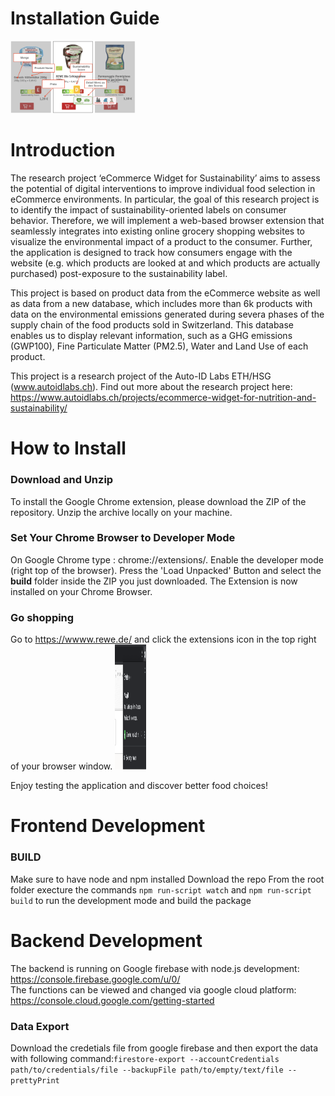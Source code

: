 # Installation Guide

<img src='public/task-AB-ch.png' title='images' style='max-width:200px'></img>

# Introduction

The research project ‘eCommerce Widget for Sustainability’ aims to assess the potential of digital interventions to improve individual food selection in eCommerce environments. In particular, the goal of this research project is to identify the impact of sustainability-oriented labels on consumer behavior. Therefore, we will implement a web-based browser extension that seamlessly integrates into existing online grocery shopping websites to visualize the environmental impact of a product to the consumer. Further, the application is designed to track how consumers engage with the website (e.g. which products are looked at and which products are actually purchased) post-exposure to the sustainability label.

This project is based on product data from the eCommerce website as well as data from a new database, which includes more than 6k products with data on the environmental emissions generated during severa phases of the supply chain of the food products sold in Switzerland. This database enables us to display relevant information, such as a GHG emissions (GWP100), Fine Particulate Matter (PM2.5), Water and Land Use of each product.

This project is a research project of the Auto-ID Labs ETH/HSG (www.autoidlabs.ch). Find out more about the research project here: https://www.autoidlabs.ch/projects/ecommerce-widget-for-nutrition-and-sustainability/ 

# How to Install 

### Download and Unzip
To install the Google Chrome extension, please download the ZIP of the repository.
Unzip the archive locally on your machine.

### Set Your Chrome Browser to Developer Mode
On Google Chrome type : chrome://extensions/. Enable the developer mode (right top of the browser). 
Press the 'Load Unpacked' Button and select the **build** folder inside the ZIP you just downloaded. 
The Extension is now installed on your Chrome Browser.

### Go shopping 
Go to https://wwww.rewe.de/ and click the extensions icon in the top right of your browser window. <img src='images/Browser.png' title='images' style='max-width:50px' height="200px"></img>

Enjoy testing the application and discover better food choices! 

# Frontend Development

### BUILD
Make sure to have node and npm installed
Download the repo
From the root folder execture the commands `npm run-script watch` and `npm run-script build` to run the development mode and build the package

# Backend Development
The backend is running on Google firebase with node.js development: https://console.firebase.google.com/u/0/  
The functions can be viewed and changed via google cloud platform: https://console.cloud.google.com/getting-started

### Data Export
Download the credetials file from google firebase and then export the data with following command:`firestore-export --accountCredentials path/to/credentials/file --backupFile path/to/empty/text/file --prettyPrint`
